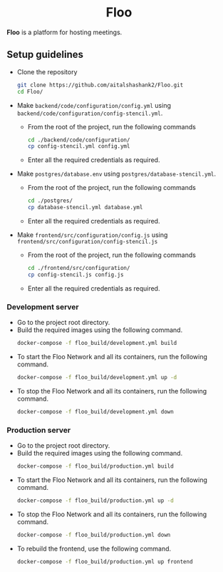 <h1 style="text-align: center;">Floo</h1>

**Floo** is a platform for hosting meetings.

## Setup guidelines
- Clone the repository
    ```bash
    git clone https://github.com/aitalshashank2/Floo.git
    cd Floo/
    ```

- Make `backend/code/configuration/config.yml` using `backend/code/configuration/config-stencil.yml`.
    - From the root of the project, run the following commands
        ```bash
        cd ./backend/code/configuration/
        cp config-stencil.yml config.yml
        ```
    - Enter all the required credentials as required.

- Make `postgres/database.env` using `postgres/database-stencil.yml`.
    - From the root of the project, run the following commands
        ```bash
        cd ./postgres/
        cp database-stencil.yml database.yml
        ```
    - Enter all the required credentials as required.

- Make `frontend/src/configuration/config.js` using `frontend/src/configuration/config-stencil.js`
    - From the root of the project, run the following commands
        ```bash
        cd ./frontend/src/configuration/
        cp config-stencil.js config.js
        ```
    - Enter all the required credentials as required.

### Development server

- Go to the project root directory.
- Build the required images using the following command.
    ```bash
    docker-compose -f floo_build/development.yml build
    ```
- To start the Floo Network and all its containers, run the following command.
    ```bash
    docker-compose -f floo_build/development.yml up -d
    ```
- To stop the Floo Network and all its containers, run the following command.
    ```bash
    docker-compose -f floo_build/development.yml down
    ```


### Production server

- Go to the project root directory.
- Build the required images using the following command.
    ```bash
    docker-compose -f floo_build/production.yml build
    ```
- To start the Floo Network and all its containers, run the following command.
    ```bash
    docker-compose -f floo_build/production.yml up -d
    ```
- To stop the Floo Network and all its containers, run the following command.
    ```bash
    docker-compose -f floo_build/production.yml down
    ```
- To rebuild the frontend, use the following command.
    ```bash
    docker-compose -f floo_build/production.yml up frontend
    ```
